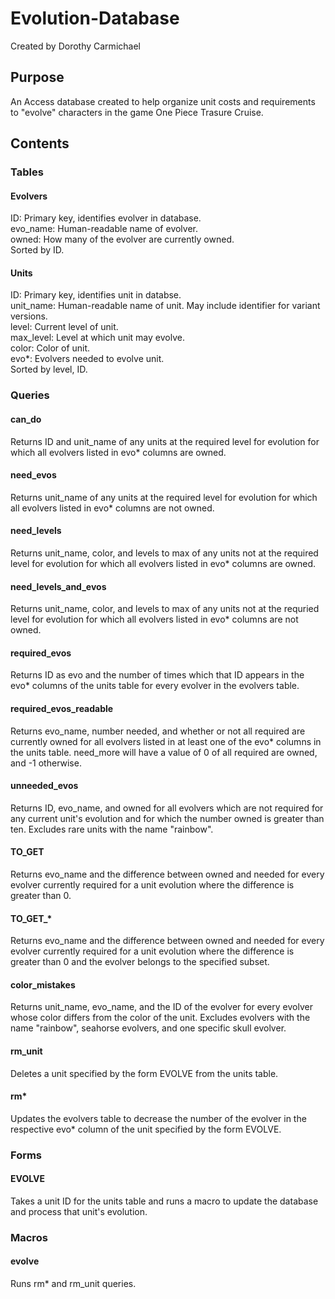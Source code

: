 # Evolution-Database
Created by Dorothy Carmichael
## Purpose
An Access database created to help organize unit costs and requirements to "evolve" characters in the game One Piece Trasure Cruise.
## Contents
### Tables
#### Evolvers
ID: Primary key, identifies evolver in database.  
evo_name: Human-readable name of evolver.  
owned: How many of the evolver are currently owned.  
Sorted by ID.
#### Units
ID: Primary key, identifies unit in databse.  
unit_name: Human-readable name of unit. May include identifier for variant versions.  
level: Current level of unit.  
max_level: Level at which unit may evolve.  
color: Color of unit.  
evo*: Evolvers needed to evolve unit.  
Sorted by level, ID.
### Queries
#### can_do
Returns ID and unit_name of any units at the required level for evolution for which all evolvers listed in evo* columns are owned.
#### need_evos
Returns unit_name of any units at the required level for evolution for which all evolvers listed in evo* columns are not owned.
#### need_levels
Returns unit_name, color, and levels to max of any units not at the required level for evolution for which all evolvers listed in evo* columns are owned.
#### need_levels_and_evos
Returns unit_name, color, and levels to max of any units not at the requried level for evolution for which all evolvers listed in evo* columns are not owned.
#### required_evos
Returns ID as evo and the number of times which that ID appears in the evo* columns of the units table for every evolver in the evolvers table.
#### required_evos_readable
Returns evo_name, number needed, and whether or not all required are currently owned for all evolvers listed in at least one of the evo* columns in the units table. need_more will have a value of 0 of all required are owned, and -1 otherwise.
#### unneeded_evos
Returns ID, evo_name, and owned for all evolvers which are not required for any current unit's evolution and for which the number owned is greater than ten. Excludes rare units with the name "rainbow".
#### TO_GET
Returns evo_name and the difference between owned and needed for every evolver currently required for a unit evolution where the difference is greater than 0.
#### TO_GET_*
Returns evo_name and the difference between owned and needed for every evolver currently required for a unit evolution where the difference is greater than 0 and the evolver belongs to the specified subset.
#### color_mistakes
Returns unit_name, evo_name, and the ID of the evolver for every evolver whose color differs from the color of the unit. Excludes evolvers with the name "rainbow", seahorse evolvers, and one specific skull evolver.
#### rm_unit
Deletes a unit specified by the form EVOLVE from the units table.
#### rm*
Updates the evolvers table to decrease the number of the evolver in the respective evo* column of the unit specified by the form EVOLVE.
### Forms
#### EVOLVE
Takes a unit ID for the units table and runs a macro to update the database and process that unit's evolution.
### Macros
#### evolve
Runs rm* and rm_unit queries.
